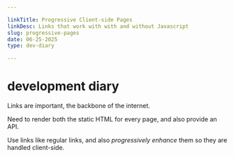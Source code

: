 ```yaml
---

linkTitle: Progressive Client-side Pages
linkDesc: Links that work with with and without Javascript
slug: progressive-pages
date: 06-25-2025
type: dev-diary

---
```


# development diary

Links are important, the backbone of the internet.

Need to render both the static HTML for every page, and also provide an API.

Use links like regular links, and also *progressively enhance* them so
they are handled client-side.

## 
